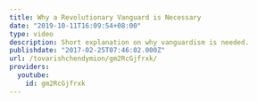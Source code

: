 ```yaml
---
title: Why a Revolutionary Vanguard is Necessary
date: "2019-10-11T16:09:54+08:00"
type: video
description: Short explanation on why vanguardism is needed.
publishdate: "2017-02-25T07:46:02.000Z"
url: /tovarishchendymion/gm2RcGjfrxk/
providers:
  youtube:
    id: gm2RcGjfrxk
---
```

